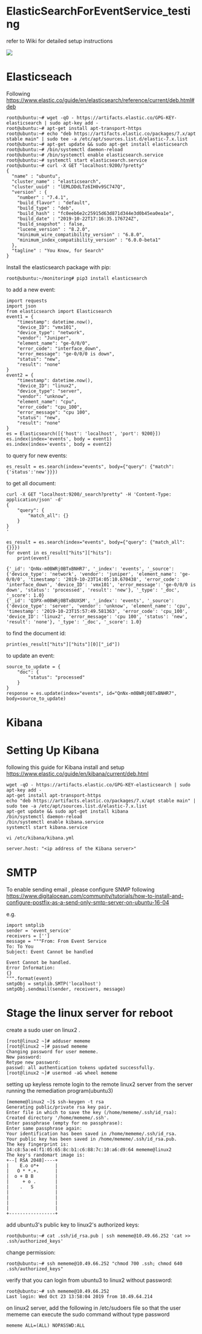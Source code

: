 # ElasticSearchForEventService_testing



refer to Wiki for detailed setup instructions

![](https://github.com/wouyang628/ElasticSearchForEventService_testing/blob/master/images/flow.jpg)

# Elasticseach
Following https://www.elastic.co/guide/en/elasticsearch/reference/current/deb.html#deb
```
root@ubuntu:~# wget -qO - https://artifacts.elastic.co/GPG-KEY-elasticsearch | sudo apt-key add -
root@ubuntu:~# apt-get install apt-transport-https
root@ubuntu:~# echo "deb https://artifacts.elastic.co/packages/7.x/apt stable main" | sudo tee -a /etc/apt/sources.list.d/elastic-7.x.list
root@ubuntu:~# apt-get update && sudo apt-get install elasticsearch
root@ubuntu:~# /bin/systemctl daemon-reload
root@ubuntu:~# /bin/systemctl enable elasticsearch.service
root@ubuntu:~# systemctl start elasticsearch.service
root@ubuntu:~# curl -X GET "localhost:9200/?pretty"
{
  "name" : "ubuntu",
  "cluster_name" : "elasticsearch",
  "cluster_uuid" : "lEMLDDdLTz6IH0v9SC747Q",
  "version" : {
    "number" : "7.4.1",
    "build_flavor" : "default",
    "build_type" : "deb",
    "build_hash" : "fc0eeb6e2c25915d63d871d344e3d0b45ea0ea1e",
    "build_date" : "2019-10-22T17:16:35.176724Z",
    "build_snapshot" : false,
    "lucene_version" : "8.2.0",
    "minimum_wire_compatibility_version" : "6.8.0",
    "minimum_index_compatibility_version" : "6.0.0-beta1"
  },
  "tagline" : "You Know, for Search"
}
```

Install the elasticsearch package with pip:
```
root@ubuntu:~/monitoring# pip3 install elasticsearch
```
to add a new event:
```
import requests
import json
from elasticsearch import Elasticsearch
event1 = {
    "timestamp": datetime.now(),
    "device_ID": "vmx101", 
    "device_type": "network",
    "vendor": "Juniper", 
    "element_name": "ge-0/0/0", 
    "error_code": "interface_down", 
    "error_message": "ge-0/0/0 is down", 
    "status": "new", 
    "result": "none"
}
event2 = {
    "timestamp": datetime.now(),
    "device_ID": "linux2", 
    "device_type": "server",
    "vendor": "unknow", 
    "element_name": "cpu", 
    "error_code": "cpu_100", 
    "error_message": "cpu 100", 
    "status": "new", 
    "result": "none"
}
es = Elasticsearch([{'host': 'localhost', 'port': 9200}])
es.index(index='events', body = event1)
es.index(index='events', body = event2)
```
to query for new events:
```
es_result = es.search(index="events", body={"query": {"match": {'status':'new'}}})
```
to get all document:
```
curl -X GET "localhost:9200/_search?pretty" -H 'Content-Type: application/json' -d'
{
    "query": {
        "match_all": {}
    }
}
'
```
```
es_result = es.search(index="events", body={"query": {"match_all": {}}})
for event in es_result["hits"]["hits"]:
    print(event)

{'_id': 'QnNx-m0BWRj0BTxBNHR7', '_index': 'events', '_source': {'device_type': 'network', 'vendor': 'juniper', 'element_name': 'ge-0/0/0', 'timestamp': '2019-10-23T14:05:10.670438', 'error_code': 'interface_down', 'device_ID': 'vmx101', 'error_message': 'ge-0/0/0 is down', 'status': 'processed', 'result': 'new'}, '_type': '_doc', '_score': 1.0}
{'_id': 'Q3PX-m0BWRj0BTxBUXSM', '_index': 'events', '_source': {'device_type': 'server', 'vendor': 'unknow', 'element_name': 'cpu', 'timestamp': '2019-10-23T15:57:49.581363', 'error_code': 'cpu_100', 'device_ID': 'linux2', 'error_message': 'cpu 100', 'status': 'new', 'result': 'none'}, '_type': '_doc', '_score': 1.0}
```
to find the document id:
```
print(es_result["hits"]["hits"][0]["_id"])
```
to update an event:
```
source_to_update = {
    "doc": {
        "status": "processed"
    }
}
response = es.update(index="events", id="QnNx-m0BWRj0BTxBNHR7", body=source_to_update)
```


# Kibana
# Setting Up Kibana

following this guide for Kibana install and setup https://www.elastic.co/guide/en/kibana/current/deb.html
```
wget -qO - https://artifacts.elastic.co/GPG-KEY-elasticsearch | sudo apt-key add -
apt-get install apt-transport-https
echo "deb https://artifacts.elastic.co/packages/7.x/apt stable main" | sudo tee -a /etc/apt/sources.list.d/elastic-7.x.list
apt-get update && sudo apt-get install kibana
/bin/systemctl daemon-reload
/bin/systemctl enable kibana.service
systemctl start kibana.service
```

```
vi /etc/kibana/kibana.yml

server.host: "<ip address of the Kibana server>"
```

# SMTP

To enable sending email , please configure SNMP following https://www.digitalocean.com/community/tutorials/how-to-install-and-configure-postfix-as-a-send-only-smtp-server-on-ubuntu-16-04

e.g.
```
import smtplib
sender = 'event_service'
receivers = ['']
message = """From: From Event Service
To: To You
Subject: Event Cannot be handled

Event Cannot be handled.
Error Information:
{}
""".format(event)
smtpObj = smtplib.SMTP('localhost')
smtpObj.sendmail(sender, receivers, message)
```

# Stage the linux server for reboot  
create a sudo user on linux2 . 
```
[root@linux2 ~]# adduser mememe
[root@linux2 ~]# passwd mememe
Changing password for user mememe.
New password:
Retype new password:
passwd: all authentication tokens updated successfully.
[root@linux2 ~]# usermod -aG wheel mememe
```
setting up keyless remote login to the remote linux2 server from the server running the remediation program(ubuntu3)
```
[mememe@linux2 ~]$ ssh-keygen -t rsa
Generating public/private rsa key pair.
Enter file in which to save the key (/home/mememe/.ssh/id_rsa):
Created directory '/home/mememe/.ssh'.
Enter passphrase (empty for no passphrase):
Enter same passphrase again:
Your identification has been saved in /home/mememe/.ssh/id_rsa.
Your public key has been saved in /home/mememe/.ssh/id_rsa.pub.
The key fingerprint is:
34:c8:5a:e4:f1:05:65:8c:b1:c6:88:7c:10:a6:d9:64 mememe@linux2
The key's randomart image is:
+--[ RSA 2048]----+
|    E.o o*+      |
|   O * *.+.      |
|  o + B B        |
|     + o .       |
|    .   S        |
|                 |
|                 |
|                 |
|                 |
+-----------------+
```
add ubuntu3's public key to linux2's authorized keys:
```
root@ubuntu:~# cat .ssh/id_rsa.pub | ssh mememe@10.49.66.252 'cat >> .ssh/authorized_keys'
```
change permission:
```
root@ubuntu:~# ssh mememe@10.49.66.252 "chmod 700 .ssh; chmod 640 .ssh/authorized_keys"
```
verify that you can login from ubuntu3 to linux2 without password:
```
root@ubuntu:~# ssh mememe@10.49.66.252
Last login: Wed Oct 23 13:58:04 2019 from 10.49.64.214
```
on linux2 server, add the following in /etc/sudoers file so that the user mememe can execute the sudo command without type password
```
mememe ALL=(ALL) NOPASSWD:ALL
```

